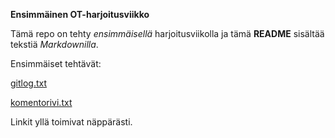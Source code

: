 **Ensimmäinen OT-harjoitusviikko**

Tämä repo on tehty *ensimmäisellä* harjoitusviikolla ja tämä **README** sisältää tekstiä *Markdownilla*.

Ensimmäiset tehtävät:

[gitlog.txt](https://github.com/Deemusc/ot-harjoitustyo/blob/master/laskarit/viikko1/gitlog.txt)

[komentorivi.txt](https://github.com/Deemusc/ot-harjoitustyo/blob/master/laskarit/viikko1/komentorivi.txt)

Linkit yllä toimivat näppärästi.
